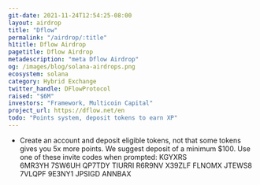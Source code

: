 ```yaml
---
git-date: 2021-11-24T12:54:25-08:00
layout: airdrop
title: "Dflow"
permalink: "/airdrop/:title"
h1title: Dflow Airdrop
pagetitle: Dflow Airdrop
metadescription: "meta Dflow Airdrop"
og: /images/blog/solana-airdrops.png
ecosystem: solana
category: Hybrid Exchange
twitter_handle: DFlowProtocol
raised: "$6M"
investors: "Framework, Multicoin Capital"
project_url: https://dflow.net/en
todo: "Points system, deposit tokens to earn XP"
---
```


- Create an account and deposit eligible tokens, not that some tokens gives you 5x more points. We suggest deposit of a minimum $100.
Use one of these invite codes when prompted:
KGYXRS  
6MR3YH
7SW6UH
QP7TDY
TIURRI
R6R9NV
X39ZLF
FLNOMX
JTEWS8
7VLQPF
9E3NY1
JPSIGD
ANNBAX
